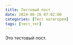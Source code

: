 ```yaml
---
title: Тестовый пост
date: 2024-06-16 07:02:00
categories: [Тест категория]
tags: [тест_тег]
---
```


Это тестовый пост.